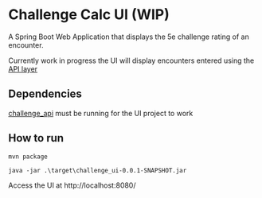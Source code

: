 # Challenge Calc UI (WIP)

A Spring Boot Web Application that displays the 5e challenge rating of an encounter.

Currently work in progress the UI will display encounters entered using the [API layer]((https://github.com/mconsta000/challenge_api))

## Dependencies

[challenge_api](https://github.com/mconsta000/challenge_api) must be running for the UI project to work

## How to run

`mvn package`

`java -jar .\target\challenge_ui-0.0.1-SNAPSHOT.jar`

Access the UI at http://localhost:8080/
